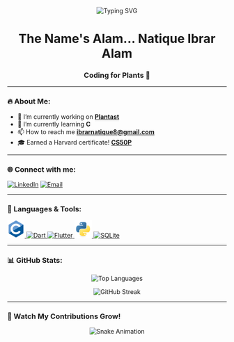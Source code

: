 <p align="center">
  <img src="https://readme-typing-svg.herokuapp.com?size=24&duration=3000&color=F7A738&center=true&vCenter=true&width=600&lines=Software+Developer;Data+Science+Enthusiast;Flutter+App+Developer" alt="Typing SVG">
</p>

<h1 align="center">The Name's Alam... Natique Ibrar Alam</h1>
<h3 align="center">Coding for Plants 🌱</h3>

---

### 🔥 About Me:
- 🔭 I’m currently working on **[Plantast](https://plantastnow.wixsite.com/plantast)**
- 🌱 I’m currently learning **C**
- 📫 How to reach me **ibrarnatique8@gmail.com**
- 🎓 Earned a Harvard certificate! **[CS50P](https://certificates.cs50.io/ab9fff6f-7b3a-4753-8201-c9a0353d5bcd.pdf?size=letter)**

---

### 🌐 Connect with me:
[![LinkedIn](https://img.shields.io/badge/LinkedIn-0077B5?style=for-the-badge&logo=linkedin&logoColor=white)](https://linkedin.com/in/natiqueibraralam)
[![Email](https://img.shields.io/badge/Email-D14836?style=for-the-badge&logo=gmail&logoColor=white)](mailto:ibrarnatique8@gmail.com)

---

### 🚀 Languages & Tools:
<p align="left"> 
  <a href="https://www.cprogramming.com/" target="_blank"> <img src="https://raw.githubusercontent.com/devicons/devicon/master/icons/c/c-original.svg" alt="C" width="40" height="40"/> </a> 
  <a href="https://dart.dev" target="_blank"> <img src="https://www.vectorlogo.zone/logos/dartlang/dartlang-icon.svg" alt="Dart" width="40" height="40"/> </a> 
  <a href="https://flutter.dev" target="_blank"> <img src="https://www.vectorlogo.zone/logos/flutterio/flutterio-icon.svg" alt="Flutter" width="40" height="40"/> </a> 
  <a href="https://www.python.org" target="_blank"> <img src="https://raw.githubusercontent.com/devicons/devicon/master/icons/python/python-original.svg" alt="Python" width="40" height="40"/> </a> 
  <a href="https://www.sqlite.org/" target="_blank"> <img src="https://www.vectorlogo.zone/logos/sqlite/sqlite-icon.svg" alt="SQLite" width="40" height="40"/> </a> 
</p>

---

### 📊 GitHub Stats:
<p align="center">
  <img src="https://github-readme-stats.vercel.app/api/top-langs?username=natique1415&show_icons=true&locale=en&layout=compact" alt="Top Languages" />
</p>

<p align="center">
  <img src="https://github-readme-streak-stats.herokuapp.com/?user=natique1415&theme=highcontrast" alt="GitHub Streak" />
</p>

---

### 🐍 Watch My Contributions Grow!
<p align="center">
  <img src="https://github.com/natique1415/natique1415/blob/output/github-contribution-grid-snake.svg" alt="Snake Animation">
</p>
